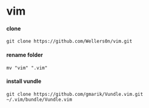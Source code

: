 # vim


#### clone

`git clone https://github.com/Wellers0n/vim.git`

#### rename folder

`mv "vim" ".vim"`

#### install vundle

`git clone https://github.com/gmarik/Vundle.vim.git ~/.vim/bundle/Vundle.vim`
